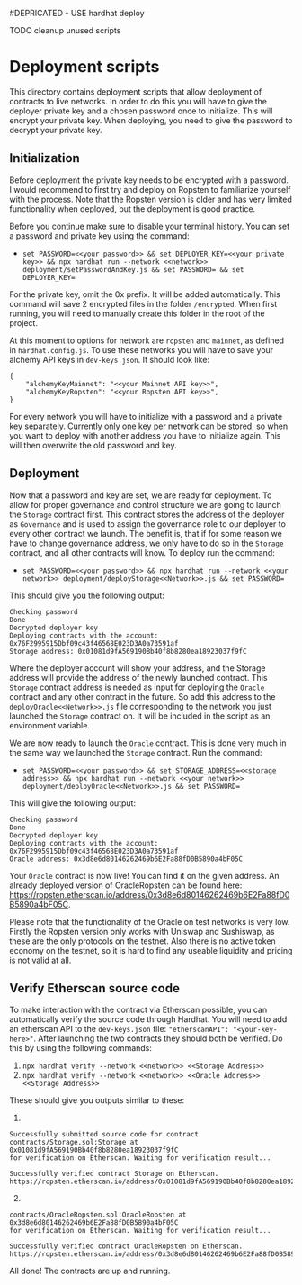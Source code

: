#DEPRICATED - USE hardhat deploy

TODO cleanup unused scripts 

# Deployment scripts

This directory contains deployment scripts that allow deployment of contracts to live networks. In order to do this you will have to give the deployer private key and a chosen password once to initialize. This will encrypt your private key. When deploying, you need to give the password to decrypt your private key.

## Initialization

Before deployment the private key needs to be encrypted with a password. I would recommend to first try and deploy on Ropsten to familiarize yourself with the process. Note that the Ropsten version is older and has very limited functionality when deployed, but the deployment is good practice.

Before you continue make sure to disable your terminal history. You can set a password and private key using the command:
- `set PASSWORD=<<your password>> && set DEPLOYER_KEY=<<your private key>> && npx hardhat run --network <<network>> deployment/setPasswordAndKey.js && set PASSWORD= && set DEPLOYER_KEY=`

For the private key, omit the 0x prefix. It will be added automatically. This command will save 2 encrypted files in the folder `/encrypted`. When first running, you will need to manually create this folder in the root of the project.

At this moment to options for network are `ropsten` and `mainnet`, as defined in `hardhat.config.js`. To use these networks you will have to save your alchemy API keys in `dev-keys.json`. It should look like:
```
{
    "alchemyKeyMainnet": "<<your Mainnet API key>>",
    "alchemyKeyRopsten": "<<your Ropsten API key>>",
}
```
For every network you will have to initialize with a password and a private key separately. Currently only one key per network can be stored, so when you want to deploy with another address you have to initialize again. This will then overwrite the old password and key.

## Deployment

Now that a password and key are set, we are ready for deployment. To allow for proper governance and control structure we are going to launch the `Storage` contract first. This contract stores the address of the deployer as `Governance` and is used to assign the governance role to our deployer to every other contract we launch. The benefit is, that if for some reason we have to change governance address, we only have to do so in the `Storage` contract, and all other contracts will know. To deploy run the command:
- `set PASSWORD=<<your password>> && npx hardhat run --network <<your network>> deployment/deployStorage<<Network>>.js && set PASSWORD=`

This should give you the following output:
```
Checking password
Done
Decrypted deployer key
Deploying contracts with the account: 0x76F2995915Dbf09c43f46568E023D3A0a73591af
Storage address: 0x01081d9fA569190Bb40f8b8280ea18923037f9fC
```
Where the deployer account will show your address, and the Storage address will provide the address of the newly launched contract. This `Storage` contract address is needed as input for deploying the `Oracle` contract and any other contract in the future. So add this address to the `deployOracle<<Network>>.js` file corresponding to the network you just launched the `Storage` contract on. It will be included in the script as an environment variable.

We are now ready to launch the `Oracle` contract. This is done very much in the same way we launched the `Storage` contract. Run the command:
- `set PASSWORD=<<your password>> && set STORAGE_ADDRESS=<<storage address>> && npx hardhat run --network <<your network>> deployment/deployOracle<<Network>>.js && set PASSWORD=`

This will give the following output:
```
Checking password
Done
Decrypted deployer key
Deploying contracts with the account: 0x76F2995915Dbf09c43f46568E023D3A0a73591af
Oracle address: 0x3d8e6d80146262469b6E2Fa88fD0B5890a4bF05C
```
Your `Oracle` contract is now live! You can find it on the given address. An already deployed version of OracleRopsten can be found here: https://ropsten.etherscan.io/address/0x3d8e6d80146262469b6E2Fa88fD0B5890a4bF05C.

Please note that the functionality of the Oracle on test networks is very low. Firstly the Ropsten version only works with Uniswap and Sushiswap, as these are the only protocols on the testnet. Also there is no active token economy on the testnet, so it is hard to find any useable liquidity and pricing is not valid at all.

## Verify Etherscan source code
To make interaction with the contract via Etherscan possible, you can automatically verify the source code through Hardhat. You will need to add an etherscan API to the `dev-keys.json` file: `"etherscanAPI": "<your-key-here>"`. After launching the two contracts they should both be verified. Do this by using the following commands:
1. `npx hardhat verify --network <<network>> <<Storage Address>>`
2. `npx hardhat verify --network <<network>> <<Oracle Address>> <<Storage Address>>`

These should give you outputs similar to these:

1.
```
Successfully submitted source code for contract
contracts/Storage.sol:Storage at 0x01081d9fA569190Bb40f8b8280ea18923037f9fC
for verification on Etherscan. Waiting for verification result...

Successfully verified contract Storage on Etherscan.
https://ropsten.etherscan.io/address/0x01081d9fA569190Bb40f8b8280ea18923037f9fC#code
```
2.
```Successfully submitted source code for contract
contracts/OracleRopsten.sol:OracleRopsten at 0x3d8e6d80146262469b6E2Fa88fD0B5890a4bF05C
for verification on Etherscan. Waiting for verification result...

Successfully verified contract OracleRopsten on Etherscan.
https://ropsten.etherscan.io/address/0x3d8e6d80146262469b6E2Fa88fD0B5890a4bF05C#code
```

All done! The contracts are up and running.
